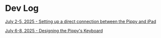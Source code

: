 # Dev Log

[July 2-5, 2025 - Setting up a direct connection between the Pippy and iPad](gadget-mode.md)

[July 6-8, 2025 - Designing the Pippy's Keyboard](keyboard-notes.md)
